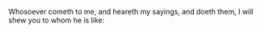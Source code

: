 Whosoever cometh to me, and heareth my sayings, and doeth them, I will shew you to whom he is like:
